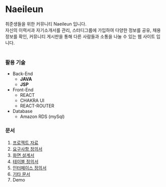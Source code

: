 # Naeileun
취준생들을 위한 커뮤니티 Naeileun 입니다. <br>
자신의 이력서과 자기소개서를 관리, 스터디그룹에 가입하여 다양한 정보를 공유, 채용정보를 확인, 커뮤니티 게시판을 통해 다른 사람들과 소통을 나눌 수 있는 웹 사이트 입니다. <br><br>

### 활용 기술
* Back-End
  * **JAVA**
  * **JSP**
* Front-End
  * REACT
  * CHAKRA UI
  * REACT-ROUTER
* Database
  * Amazon RDS (mySql)

### 문서
1. [프로젝트 자료](https://www.canva.com/design/DAGG9AZGpgw/Pp8jHgaWU0RBg1ZV9u26cA/edit)
2. [요구사항 정의서](https://docs.google.com/spreadsheets/d/1q8V6A5LC5ZKv9DVxExR1PSdV8czj_3ASyJHBqQv2q3Q/edit#gid=0)
3. [화면 설계서](https://ovenapp.io/project/LO8KqXZVArHsjTgByNQlagoMATYp1Ifu#QhHy3)
4. [테이블 정의서](https://docs.google.com/spreadsheets/d/1BMhdGyFc1mNLpGda8t7mWjYUd53ISWNtstGZQnMfeA8/edit#gid=0)
5. [인터페이스 정의서](https://docs.google.com/spreadsheets/d/1rF1VCMKqByDHVBjlTNMszPitTprvRptSjdT_eUva0Eg/edit#gid=0)
6. [기타 문서](https://drive.google.com/drive/folders/1vbiigl3PfuLDbsnJxV_PXUUUUySZrToo)
7. Demo

